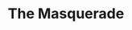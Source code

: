 ---
ep: 118
title: The Masquerade
imglink: "https://live.staticflickr.com/65535/50998313866_e2a6b65337_o.jpg"
thumbnail: "https://live.staticflickr.com/65535/50998313866_7840326b51_q.jpg"
alt: A statement numbered "9830203" being lit on fire with a lighter. The lighter is held in a hand with a watch strap and jumper sleeve slightly within the frame. Behind this, there is a bin full of additional burning statements.
name: TomahawkKidArt
---